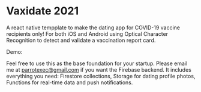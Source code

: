 # Vaxidate 2021
A react native tempplate to make the dating app for COVID-19 vaccine recipients only! For both iOS and Android using Optical Character Recognition to detect and validate a vaccination report card.
 
Demo: 

Feel free to use this as the base foundation for your startup. Please email me at parrotexec@gmail.com if you want the Firebase backend. It includes everything you need: Firestore collections, Storage for dating profile photos, Functions for real-time data and push notifications. 
